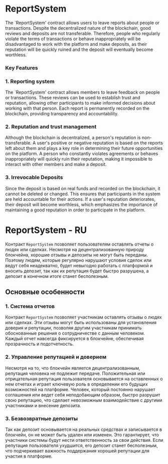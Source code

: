# ReportSystem 

The `ReportSystem' contract allows users to leave reports about people or transactions. Despite the decentralized nature of the blockchain, good reviews and deposits are not transferable. Therefore, people who regularly violate the terms of transactions or behave inappropriately will be disadvantaged to work with the platform and make deposits, as their reputation will be quickly ruined and the deposit will eventually become worthless.

### Key Features

### 1. Reporting system
The `ReportSystem' contract allows members to leave feedback on people or transactions. These reviews can be used to establish trust and reputation, allowing other participants to make informed decisions about working with that person. Each report is permanently recorded on the blockchain, providing transparency and accountability.

### 2. Reputation and trust management
Although the blockchain is decentralized, a person's reputation is non-transferable. A user's positive or negative reputation is based on the reports left about them and plays a key role in determining their future opportunities on the platform. A person who constantly violates agreements or behaves inappropriately will quickly ruin their reputation, making it impossible to interact with other members and make a deposit.

### 3. Irrevocable Deposits
Since the deposit is based on real funds and recorded on the blockchain, it cannot be deleted or changed. This ensures that participants in the system are held accountable for their actions. If a user's reputation deteriorates, their deposit will become worthless, which emphasizes the importance of maintaining a good reputation in order to participate in the platform.

# ReportSystem - RU

Контракт `ReportSystem` позволяет пользователям оставлять отчеты о людях или сделках. Несмотря на децентрализованную природу блокчейна, хорошие отзывы и депозиты не могут быть переданы. Поэтому людям, которые регулярно нарушают условия сделок или ведут себя неадекватно, будет невыгодно работать с платформой и вносить депозит, так как их репутация будет быстро разрушена, а депозит в конечном итоге станет бесполезным.

## Основные особенности

### 1. Система отчетов
Контракт `ReportSystem` позволяет участникам оставлять отзывы о людях или сделках. Эти отзывы могут быть использованы для установления доверия и репутации, позволяя другим участникам принимать обоснованные решения о сотрудничестве с данным человеком. Каждый отчет навсегда фиксируется в блокчейне, обеспечивая прозрачность и подотчетность.

### 2. Управление репутацией и доверием
Несмотря на то, что блокчейн является децентрализованным, репутация человека не подлежит передаче. Положительная или отрицательная репутация пользователя основывается на оставленных о нем отчетах и играет ключевую роль в определении его будущих возможностей на платформе. Человек, который постоянно нарушает соглашения или ведет себя неподобающим образом, быстро разрушит свою репутацию, что сделает невозможным взаимодействие с другими участниками и внесение депозита.

### 3. Безвозвратные депозиты
Так как депозит основывается на реальных средствах и записывается в блокчейн, он не может быть удален или изменен. Это гарантирует, что участники системы будут нести ответственность за свои действия. Если репутация пользователя ухудшится, его депозит станет бесполезным, что подчеркивает важность поддержания хорошей репутации для участия в платформе.
